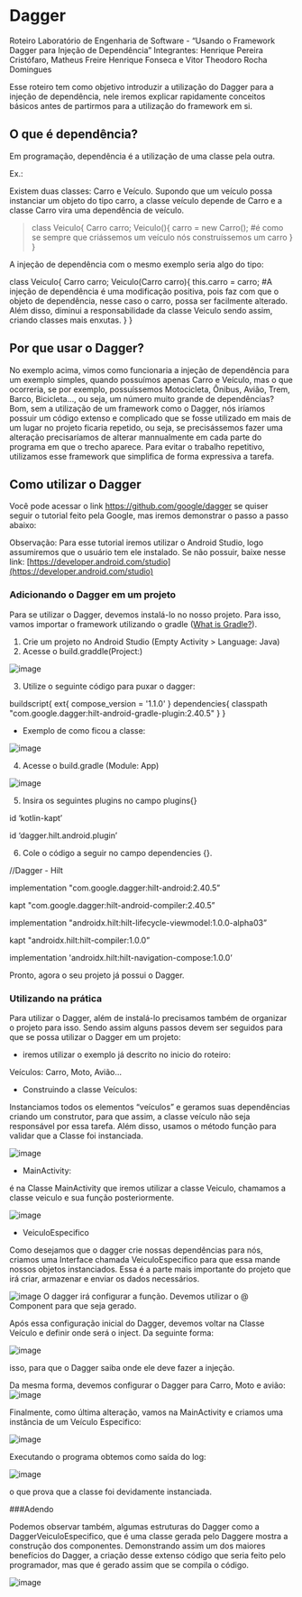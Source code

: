 # Dagger
Roteiro Laboratório de Engenharia de Software - “Usando o Framework Dagger para Injeção de Dependência”
Integrantes: Henrique Pereira Cristófaro, Matheus Freire Henrique Fonseca e Vitor Theodoro Rocha Domingues

Esse roteiro tem como objetivo introduzir a utilização do Dagger para a injeção de dependência, nele iremos explicar rapidamente conceitos básicos antes de partirmos para a utilização do framework em si.

## O que é dependência?

Em programação, dependência é a utilização de uma classe pela outra.

Ex.: 

Existem duas classes: Carro e Veículo. Supondo que um veículo possa instanciar um objeto do tipo carro, a classe veículo depende de Carro e a classe Carro vira uma dependência de veículo.


>class Veiculo{
 >Carro carro;
 >Veiculo(){
 >carro = new Carro(); #é como se sempre que criássemos um veículo nós construíssemos um   carro
 >}
>}

A injeção de dependência com o mesmo exemplo seria algo do tipo:

class Veiculo{
    Carro carro;
    Veiculo(Carro carro){
        this.carro = carro; #A injeção de dependência é uma modificação positiva, pois faz com que o objeto de dependência, nesse caso o carro, possa ser facilmente           alterado. Além disso, diminui a responsabilidade da classe Veiculo sendo assim, criando classes mais enxutas.
    }
}

## Por que usar o Dagger?

No exemplo acima, vimos como funcionaria a injeção de dependência para um exemplo simples, quando possuímos apenas Carro e Veículo, mas o que ocorreria, se por exemplo, possuíssemos Motocicleta, Ônibus, Avião, Trem, Barco, Bicicleta…, ou seja, um número muito grande de dependências? Bom, sem a utilização de um framework como o Dagger, nós iríamos possuir um código extenso e complicado que se fosse utilizado em mais de um lugar no projeto ficaria repetido, ou seja, se precisássemos fazer uma alteração precisaríamos de alterar mannualmente em cada parte do programa em que o trecho aparece.  Para evitar o trabalho repetitivo, utilizamos esse framework que simplifica de forma expressiva a tarefa. 

## Como utilizar o Dagger

Você pode acessar o link  https://github.com/google/dagger se quiser seguir o tutorial feito pela Google, mas iremos demonstrar o passo a passo abaixo:

Observação: Para esse tutorial iremos utilizar o Android Studio, logo assumiremos que o usuário tem ele instalado. Se não possuir, baixe nesse link: [https://developer.android.com/studio](https://developer.android.com/studio)

### Adicionando o Dagger em um projeto

Para se utilizar o Dagger, devemos instalá-lo no nosso projeto. Para isso, vamos importar o framework utilizando o gradle ([What is Gradle?](https://docs.gradle.org/current/userguide/what_is_gradle.html)).

1. Crie um projeto no Android Studio (Empty Activity > Language: Java)
2. Acesse o build.graddle(Project:)

![image](https://user-images.githubusercontent.com/91568652/197934643-81652290-3268-4a77-a370-90e1cf6b8052.png)


3. Utilize o seguinte código para puxar o dagger: 

buildscript{
    ext{
        compose_version = '1.1.0'
    }
    dependencies{
        classpath "com.google.dagger:hilt-android-gradle-plugin:2.40.5"
    }
}

- Exemplo de como ficou a classe:

![image](https://user-images.githubusercontent.com/91568652/197934804-b5a9746e-848e-4d02-a844-8ec13ec55307.png)

4. Acesse o build.gradle (Module: App)
    
![image](https://user-images.githubusercontent.com/91568652/197934831-4dacde9d-65ac-491b-b846-0046444a00a0.png)

    
5. Insira os seguintes plugins no campo plugins{}

id ‘kotlin-kapt’

id ‘dagger.hilt.android.plugin’

6. Cole o código a seguir no campo dependencies {}.

//Dagger - Hilt

implementation "com.google.dagger:hilt-android:2.40.5”

kapt "com.google.dagger:hilt-android-compiler:2.40.5”

implementation "androidx.hilt:hilt-lifecycle-viewmodel:1.0.0-alpha03”

kapt "androidx.hilt:hilt-compiler:1.0.0”

implementation 'androidx.hilt:hilt-navigation-compose:1.0.0’

Pronto, agora o seu projeto já possui o Dagger.

### Utilizando na prática

Para utilizar o Dagger, além de instalá-lo precisamos também de organizar o projeto para isso. Sendo assim alguns passos devem ser seguidos para que se possa utilizar o Dagger em um projeto:

- iremos utilizar o exemplo já descrito no inicio do roteiro:

Veículos: Carro, Moto, Avião…

- Construindo a classe Veículos:

Instanciamos todos os elementos “veículos” e geramos suas dependências criando um construtor, para que assim, a classe veículo não seja responsável por essa tarefa. Além disso, usamos o método função para validar que a Classe foi instanciada.

![image](https://user-images.githubusercontent.com/91568652/197943595-eaabbb34-5928-4472-968a-0ff4b36b2984.png)


- MainActivity:

é na Classe MainActivity que iremos utilizar a classe Veiculo, chamamos a classe veiculo e sua função posteriormente.

![image](https://user-images.githubusercontent.com/91568652/197943799-3df74b5e-5c4b-4d09-836b-ba1d0b440167.png)


- VeiculoEspecifico

Como desejamos que o dagger crie nossas dependências para nós, criamos uma Interface chamada VeiculoEspecifico para que essa mande nossos objetos instanciados. Essa é a parte mais importante do projeto que irá criar, armazenar e enviar os dados necessários.

![image](https://user-images.githubusercontent.com/91568652/197943866-18ef4325-4513-4f25-99c9-724f6c2c0d57.png)
O dagger irá configurar a função. Devemos utilizar o @ Component para que seja gerado.

Após essa configuração inicial do Dagger, devemos voltar na Classe Veículo e definir onde será o inject. Da seguinte forma: 

![image](https://user-images.githubusercontent.com/91568652/197943928-538274f0-2d8a-48cf-98dd-a75de2cb9564.png)

isso, para que o Dagger saiba onde ele deve fazer a injeção.

Da mesma forma, devemos configurar o Dagger para Carro, Moto e avião:
![image](https://user-images.githubusercontent.com/91568652/197943990-2f00e2bf-3e0a-48cc-a8f0-eb9458737965.png)

Finalmente, como última alteração, vamos na MainActivity e criamos uma instância de um Veículo Especifico: 

![image](https://user-images.githubusercontent.com/91568652/197944030-2a3a6455-b472-4246-bddc-0cfdfb33ee91.png)


Executando o programa obtemos como saída do log: 

![image](https://user-images.githubusercontent.com/91568652/197944071-06af87a8-7c9f-46df-a943-dd109cfaf9c5.png)

o que prova que a classe foi devidamente instanciada.

###Adendo

Podemos observar também, algumas estruturas do Dagger como a DaggerVeiculoEspecifico, que é uma classe gerada pelo Daggere mostra a construção dos componentes. Demonstrando assim um dos maiores benefícios do Dagger, a criação desse extenso código que seria feito pelo programador, mas que é gerado assim que se compila o código.

![image](https://user-images.githubusercontent.com/91568652/197944146-a28d79ee-15ee-48eb-a69e-524741177ef3.png)

